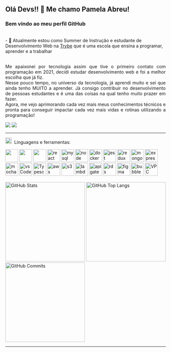 ## Olá Devs!! 👋 Me chamo Pamela Abreu!

 ### Bem vindo ao meu perfil GitHub 
 <br/>
  - 🌱 Atualmente estou como Summer de Instrução e estudante de Desenvolvimento Web na <a href="https://www.betrybe.com/">Trybe</a> que é uma escola que ensina a programar, aprender e a trabalhar 
 <br/>
<div>
 <!--
  <div>
<img margin="20px"  align="right" alt="GIF" src="https://cdn-media-1.freecodecamp.org/code-radio/Saron3.gif" width="250px" height="250px" /> 
 </div>
 --!>
 
 <br/>
 
 <div align="justify">
  
 <p> 
  
Me apaixonei por tecnologia assim que tive o primeiro contato com programação em 2021, decidi estudar desenvolvimento web e foi a melhor escolha que já fiz. <br/>
Nesse pouco tempo, no universo da tecnologia, já aprendi muito e sei que ainda tenho MUITO a aprender. Já consigo contribuir no desenvolvimento de pessoas estudantes e é uma das coisas na qual tenho muito prazer em fazer. <br/>
Agora, me vejo aprimorando cada vez mais meus conhecimentos técnicos e pronta para conseguir impactar cada vez mais vidas e rotinas utilizando a programação!
  
 </p>
  
 </div>
 
 </div>
 
 <div>
<a href="https://www.linkedin.com/in/pamela-silva-de-abreu" target="_blank"><img src="https://img.shields.io/badge/-LinkedIn-%230077B5?style=for-the-badge&logo=linkedin&logoColor=white" target="_blank"></a>
<a href="mailto:abreupamm@gmail.com" target="_blank"><img alt"Gmail" src="https://img.shields.io/badge/Gmail-D14836?style=for-the-badge&logo=gmail&logoColor=white"/></a>
</div>
 
 <hr></hr> 
 
 
 <img height="20" alt="GIF" src="https://github.com/joaopauloaramuni/joaopauloaramuni/blob/main/img/skills.gif?raw=true"/>&nbsp; Linguagens e ferramentas:
  
 <div>
  <a href="https://html.com/html5//"><img src="https://cdn.jsdelivr.net/gh/devicons/devicon/icons/html5/html5-original-wordmark.svg" width="40" height="40"/></a>
  <a href="https://kenzie.com.br/blog/css3/"><img src="https://cdn.jsdelivr.net/gh/devicons/devicon/icons/css3/css3-original-wordmark.svg"  width="40" height="40"/></a>
  <a href="https://devdocs.io/javascript/"><img src="https://cdn.jsdelivr.net/gh/devicons/devicon/icons/javascript/javascript-original.svg" width="40" height="40"/></a>
  <a href="https://legacy.reactjs.org/docs/getting-started.html"><img src="https://cdn.jsdelivr.net/gh/devicons/devicon/icons/react/react-original.svg"  alt="react" width="40" height="40" /></a>
  <a href="https://dev.mysql.com/doc/"><img src="https://cdn.jsdelivr.net/gh/devicons/devicon/icons/mysql/mysql-original.svg" alt="mysql" width="40" height="40"/></a>
  <a href="https://nodejs.org/en/learn/getting-started/introduction-to-nodejs"><img src="https://cdn.jsdelivr.net/gh/devicons/devicon/icons/nodejs/nodejs-original.svg" alt="node" width="40" height="40" /></a>
  <a href="https://www.docker.com/"><img src="https://cdn.jsdelivr.net/gh/devicons/devicon/icons/docker/docker-original.svg" alt="docker" width="40" height="40"/></a>
  <a href="https://jestjs.io/pt-BR/"><img src="https://www.learnstorybook.com/intro-to-storybook/logo-jest.png" alt="jest" width="40" height="40"/></a>
  <a href="https://redux.js.org/"><img src="https://raw.githubusercontent.com/devicons/devicon/master/icons/redux/redux-original.svg" alt="redux" width="40" height="40"/></a>
  <a href="https://www.mongodb.com/pt-br"><img src="https://raw.githubusercontent.com/devicons/devicon/master/icons/mongodb/mongodb-original-wordmark.svg" alt="mongodb" width="40" height="40"/></a>
  <a href="https://expressjs.com/"><img src="https://raw.githubusercontent.com/devicons/devicon/master/icons/express/express-original-wordmark.svg" alt="express" width="40" height="40"/></a>
  <a href="https://mochajs.org/"><img src="https://cdn.jsdelivr.net/gh/devicons/devicon/icons/mocha/mocha-plain.svg" alt="mocha" width="40" height="40"/></a>
  <a href="https://code.visualstudio.com/"><img src="https://cdn.jsdelivr.net/gh/devicons/devicon/icons/vscode/vscode-original.svg" alt="vsCode" width="40" height="40"/></a>
  <a href="https://www.typescriptlang.org/"><img src="https://cdn.iconscout.com/icon/free/png-256/typescript-3629713-3030764.png" alt="Typescript" width="40" height="40"/></a>
  <a href="https://aws.amazon.com/pt/products/compute/?gclid=Cj0KCQiAtaOtBhCwARIsAN_x-3JKHV6k3M_UXbpH0o1Kta94e_h8l592grLz5BBcHXMnDlhxv5WZ8AIaAre_EALw_wcB&trk=2ee11bb2-bc40-4546-9852-2c4ad8e8f646&sc_channel=ps&ef_id=Cj0KCQiAtaOtBhCwARIsAN_x-3JKHV6k3M_UXbpH0o1Kta94e_h8l592grLz5BBcHXMnDlhxv5WZ8AIaAre_EALw_wcB:G:s&s_kwcid=AL!4422!3!561843094929!e!!g!!aws!15278604629!130587771740"><img src="https://upload.wikimedia.org/wikipedia/commons/thumb/9/93/Amazon_Web_Services_Logo.svg/1024px-Amazon_Web_Services_Logo.svg.png" alt="aws" width="40" height="40"/></a>
  <a href="https://aws.amazon.com/pt/s3/"><img src="https://upload.wikimedia.org/wikipedia/commons/b/bc/Amazon-S3-Logo.svg" alt="s3" width="40" height="40"/></a>
  <a href="https://aws.amazon.com/pt/lambda/"><img src="https://upload.wikimedia.org/wikipedia/commons/thumb/8/89/Half-Life_lambda_logo.svg/2048px-Half-Life_lambda_logo.svg.png" alt="lambda" width="40" height="40"/></a>
  <a href="https://aws.amazon.com/pt/api-gateway/"><img src="https://cdn.worldvectorlogo.com/logos/aws-api-gateway.svg" alt="api gateway" width="40" height="40"/></a>
  <a href="https://aws.amazon.com/pt/rds/"><img src="https://static-00.iconduck.com/assets.00/aws-rds-icon-454x512-53t9ho5u.png" alt="rds" width="40" height="40"/></a>
  <a href="https://www.figma.com/"><img src="https://cdn.jsdelivr.net/gh/devicons/devicon/icons/figma/figma-original.svg" alt="figma" width="40" height="40"/></a>
  <a href="https://bubble.io/"><img src="https://getlogovector.com/wp-content/uploads/2021/08/bubble-io-logo-vector.png" alt="bubble" width="40" height="40"/></a>
  <a href="https://aws.amazon.com/pt/vpc/"><img src="https://www.fir3net.com/wp-content/uploads/2016/04/images_articles_Compute__Networking_copy_Amazon_VPC-128.png" alt="VPC" width="40" height="40"/></a>
<div/>
  
   <br/>


 
 <div>
<!-- - <img align="right" alt="GitHub Details" width="420px" src="http://github-profile-summary-cards.vercel.app/api/cards/profile-details?username=Abreupamm=github_dark"/> -->
<img alt="GitHub Stats" width="250px" src="http://github-profile-summary-cards.vercel.app/api/cards/stats?username=Abreupamm&theme=github_dark"/>
<img alt="GitHub Top Langs" width="250px" src="http://github-profile-summary-cards.vercel.app/api/cards/repos-per-language?username=Abreupamm&theme=github_dark"/>
<img alt="GitHub Commits" width="250px" src="http://github-profile-summary-cards.vercel.app/api/cards/productive-time?username=Abreupamm&theme=github_dark"/>
</div>
 
 <hr></hr> 

   
 
  




<!-- 

  <img src="https://user-images.githubusercontent.com/99986000/166005216-8774257f-cad0-4cda-b66e-fc42f5fb216f.png" width="300" height="300"/> 
<div>
<a href="https://github.com/Abreupamm">
<img height="160em" src="https://github-readme-stats.vercel.app/api/top-langs/?username=Abreupamm&layout=compact&langs_count=7&theme=dracula"/>
<img height="160em" src="https://github-readme-stats.vercel.app/api?username=Abreupamm&show_icons=true&theme=dracula&include_all_commits=true&count_private=true"/>
</div> -->
<!-- ![Snake animation](https://github.com/Abreupamm/Abreupamm/blob/output/github-contribution-grid-snake.svg) -->

   
  


